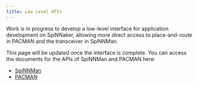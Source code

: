 ```yaml
---
title: Low Level APIs
---
```


Work is in progress to develop a low-level interface for application development on SpiNNaker, allowing more direct access to place-and-route in PACMAN and the transceiver in SpiNNMan.

This page will be updated once the interface is complete.  You can access the documents for the APIs of SpiNNMan and PACMAN here:

 * [SpiNNMan](https://spinnman.readthedocs.org)
 * [PACMAN](https://pacman.readthedocs.org)
